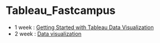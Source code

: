 # Tableau_Fastcampus
- 1 week : [Getting Started with Tableau Data Visualization](https://github.com/lo-lim/Tableau_Fastcampus/tree/main/1week) 
- 2 week : [Data visualization](https://github.com/lo-lim/Tableau_Fastcampus/tree/main/2week)
